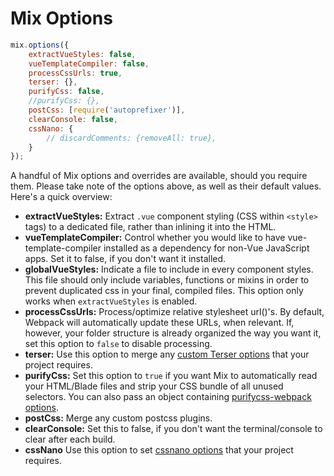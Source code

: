 # Mix Options

```js
mix.options({
    extractVueStyles: false,
    vueTemplateCompiler: false,
    processCssUrls: true,
    terser: {},
    purifyCss: false,
    //purifyCss: {},
    postCss: [require('autoprefixer')],
    clearConsole: false,
    cssNano: {
        // discardComments: {removeAll: true},
    }
});
```

A handful of Mix options and overrides are available, should you require them. Please take note of the options above, as well as their default values. Here's a quick overview:

-   **extractVueStyles:** Extract `.vue` component styling (CSS within `<style>` tags) to a dedicated file, rather than inlining it into the HTML.
-   **vueTemplateCompiler:** Control whether you would like to have vue-template-compiler installed as a dependency for non-Vue JavaScript apps. Set it to false, if you don't want it installed.
-   **globalVueStyles:** Indicate a file to include in every component styles. This file should only include variables, functions or mixins in order to prevent duplicated css in your final, compiled files. This option only works when `extractVueStyles` is enabled.
-   **processCssUrls:** Process/optimize relative stylesheet url()'s. By default, Webpack will automatically update these URLs, when relevant. If, however, your folder structure is already organized the way you want it, set this option to `false` to disable processing.
-   **terser:** Use this option to merge any [custom Terser options](https://github.com/webpack-contrib/terser-webpack-plugin#options) that your project requires.
-   **purifyCss:** Set this option to `true` if you want Mix to automatically read your HTML/Blade files and strip your CSS bundle of all unused selectors. You can also pass an object containing [purifycss-webpack options](https://github.com/webpack-contrib/purifycss-webpack#options).
-   **postCss:** Merge any custom postcss plugins.
-   **clearConsole:** Set this to false, if you don't want the terminal/console to clear after each build.
-   **cssNano** Use this option to set [cssnano options](https://cssnano.co/optimisations/) that your project requires.
